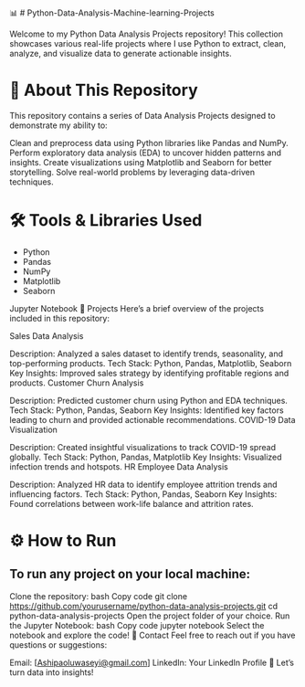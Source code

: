 📊 # Python-Data-Analysis-Machine-learning-Projects

Welcome to my Python Data Analysis Projects repository! This collection showcases various real-life projects where I use Python to extract, clean, analyze, and visualize data to generate actionable insights.

# 📌 About This Repository
This repository contains a series of Data Analysis Projects designed to demonstrate my ability to:

Clean and preprocess data using Python libraries like Pandas and NumPy.
Perform exploratory data analysis (EDA) to uncover hidden patterns and insights.
Create visualizations using Matplotlib and Seaborn for better storytelling.
Solve real-world problems by leveraging data-driven techniques.

# 🛠 Tools & Libraries Used
- Python
- Pandas
- NumPy
- Matplotlib
- Seaborn

Jupyter Notebook
🚀 Projects
Here’s a brief overview of the projects included in this repository:

Sales Data Analysis

Description: Analyzed a sales dataset to identify trends, seasonality, and top-performing products.
Tech Stack: Python, Pandas, Matplotlib, Seaborn
Key Insights: Improved sales strategy by identifying profitable regions and products.
Customer Churn Analysis

Description: Predicted customer churn using Python and EDA techniques.
Tech Stack: Python, Pandas, Seaborn
Key Insights: Identified key factors leading to churn and provided actionable recommendations.
COVID-19 Data Visualization

Description: Created insightful visualizations to track COVID-19 spread globally.
Tech Stack: Python, Pandas, Matplotlib
Key Insights: Visualized infection trends and hotspots.
HR Employee Data Analysis

Description: Analyzed HR data to identify employee attrition trends and influencing factors.
Tech Stack: Python, Pandas, Seaborn
Key Insights: Found correlations between work-life balance and attrition rates.

# ⚙️ How to Run
## To run any project on your local machine:

Clone the repository:
bash
Copy code
git clone https://github.com/yourusername/python-data-analysis-projects.git
cd python-data-analysis-projects
Open the project folder of your choice.
Run the Jupyter Notebook:
bash
Copy code
jupyter notebook
Select the notebook and explore the code!
🤝 Contact
Feel free to reach out if you have questions or suggestions:

Email: [Ashipaoluwaseyi@gmail.com]
LinkedIn: Your LinkedIn Profile
🚀 Let’s turn data into insights!

